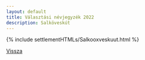 ```yaml
---
layout: default
title: Választási névjegyzék 2022
description: Salköveskút
---
```


{% include settlementHTMLs/Salkooxveskuut.html %}

[Vissza](../)